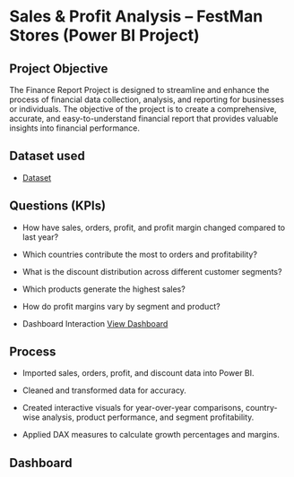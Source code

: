 # Sales & Profit Analysis – FestMan Stores (Power BI Project)
## Project Objective
The Finance Report Project is designed to streamline and enhance the process of financial data collection, analysis, and reporting for businesses or individuals. The objective of the project is to create a comprehensive, accurate, and easy-to-understand financial report that provides valuable insights into financial performance.
## Dataset used
- <a href="https://github.com/saiprakash364/Finance-Project-Report/blob/main/Datasets.zip">Dataset</a>


## Questions (KPIs)

- How have sales, orders, profit, and profit margin changed compared to last year?

- Which countries contribute the most to orders and profitability?

- What is the discount distribution across different customer segments?

- Which products generate the highest sales?

- How do profit margins vary by segment and product?

- Dashboard Interaction <a href="https://github.com/saiprakash364/Finance-Project-Report/blob/main/WhatsApp%20Image%202025-08-09%20at%2022.05.50_62c24747.jpg">View Dashboard</a>

## Process

- Imported sales, orders, profit, and discount data into Power BI.

- Cleaned and transformed data for accuracy.

- Created interactive visuals for year-over-year comparisons, country-wise analysis, product performance, and segment profitability.

- Applied DAX measures to calculate growth percentages and margins.

## Dashboard
